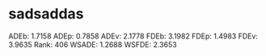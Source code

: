 # sadsaddas

ADEb: 1.7158
ADEp: 0.7858
ADEv: 2.1778
FDEb: 3.1982
FDEp: 1.4983
FDEv: 3.9635
Rank: 406
WSADE: 1.2688
WSFDE: 2.3653